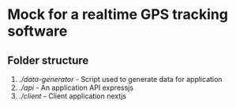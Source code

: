 # Mock for a realtime GPS tracking software

## Folder structure

1. *./data-generator* - Script used to generate data for application
2. *./api* - An application API expressjs
2. *./client* - Client application nextjs
